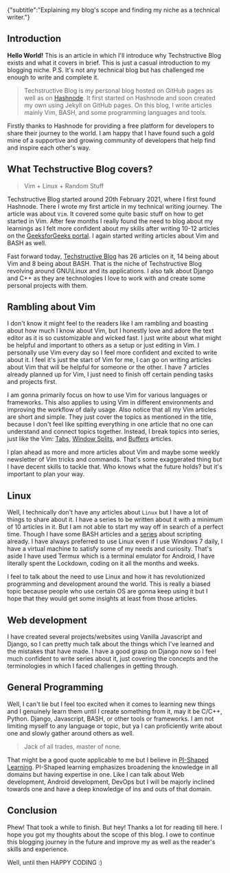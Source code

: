 {"subtitle":"Explaining my blog's scope and finding my niche as a technical writer."}

<h2>Introduction</h2>
<p><strong>Hello World!</strong> This is an article in which I'll introduce why Techstructive Blog exists and what it covers in brief. This is just a casual introduction to my blogging niche. P.S. It's not any technical blog but has challenged me enough to write and complete it.</p>
<blockquote>
<p>Techstructive Blog is my personal blog hosted on GitHub pages as well as on  <a href="https://techstructiveblog.hashnode.dev/">Hashnode</a>. It first started on Hashnode and soon created my own using Jekyll on GitHub pages. On this blog, I write articles mainly Vim, BASH, and some programming languages and tools.</p>
</blockquote>
<p>Firstly thanks to Hashnode for providing a free platform for developers to share their journey to the world. I am happy that I have found such a gold mine of a supportive and growing community of developers that help find and inspire each other's way.</p>
<h2>What Techstructive Blog covers?</h2>
<blockquote>
<p>Vim + Linux + Random Stuff</p>
</blockquote>
<p>Techstructive Blog started around 20th February 2021, where I first found  Hashnode. There I wrote my first article in my technical writing journey. The article was about <code>Vim</code>. It covered some quite basic stuff on how to get started in Vim. After few months I really found the need to blog about my learnings as I felt more confident about my skills after writing 10-12 articles on the  <a href="https://auth.geeksforgeeks.org/user/meetgor/articles">GeeksforGeeks portal</a>. I again started writing articles about Vim and BASH as well.</p>
<p>Fast forward today,  <a href="https://techstructiveblog.hashnode.dev/">Techstructive Blog</a>  has 26 articles on it, 14 being about Vim and 8 being about BASH. That is the niche of Techstructive Blog revolving around GNU\Linux and its applications. I also talk about Django and C++ as they are technologies I love to work with and create some personal projects with them.</p>
<h2>Rambling about Vim</h2>
<p>I don't know it might feel to the readers like I am rambling and boasting about how much I know about Vim, but I honestly love and adore the text editor as it is so customizable and wicked fast. I just write about what might be helpful and important to others as a setup or just editing in Vim. I personally use Vim every day so I feel more confident and excited to write about it. I feel it's just the start of Vim for me, I can go on writing articles about Vim that will be helpful for someone or the other. I have 7 articles already planned up for Vim, I just need to finish off certain pending tasks and projects first.</p>
<p>I am gonna primarily focus on how to use Vim for various languages or frameworks. This also applies to using Vim in different environments and improving the workflow of daily usage. Also notice that all my Vim articles are short and simple. They just cover the topics as mentioned in the title, because I don't feel like spitting everything in one article that no one can understand and connect topics together. Instead, I break topics into series, just like the Vim:  <a href="https://techstructiveblog.hashnode.dev/vim-tabs">Tabs</a>, <a href="https://techstructiveblog.hashnode.dev/vim-window-splits"> Window Splits</a>, and  <a href="https://techstructiveblog.hashnode.dev/vim-buffers">Buffers</a>  articles.</p>
<p>I plan ahead as more and more articles about Vim and maybe some weekly newsletter of Vim tricks and commands. That's some exaggerated thing but I have decent skills to tackle that. Who knows what the future holds? but it's important to plan your way.</p>
<h2>Linux</h2>
<p>Well, I technically don't have any articles about <code>Linux</code> but I have a lot of things to share about it. I have a series to be written about it with a minimum of 10 articles in it. But I am not able to start my way off in search of a perfect time. Though I have some BASH articles and a  <a href="https://techstructiveblog.hashnode.dev/series/bash-scripting">series</a>  about scripting already. I have always preferred to use Linux even if I use Windows 7 daily, I have a virtual machine to satisfy some of my needs and curiosity. That's aside I have used Termux which is a terminal emulator for Android, I have literally spent the Lockdown, coding on it all the months and weeks.</p>
<p>I feel to talk about the need to use Linux and how it has revolutionized programming and development around the world. This is really a biased topic because people who use certain OS are gonna keep using it but I hope that they would get some insights at least from those articles.</p>
<h2>Web development</h2>
<p>I have created several projects/websites using Vanilla Javascript and Django, so I can pretty much talk about the things which I've learned and the mistakes that have made. I have a good grasp on Django now so I feel much confident to write series about it, just covering the concepts and the terminologies in which I faced challenges in getting through.</p>
<h2>General Programming</h2>
<p>Well, I can't lie but I feel too excited when it comes to learning new things and I genuinely learn them until I create something from it, may it be C/C++, Python. Django, Javascript, BASH, or other tools or frameworks. I am not limiting myself to any language or topic, but ya I can proficiently write about one and slowly gather around others as well.</p>
<blockquote>
<p>Jack of all trades, master of none.</p>
</blockquote>
<p>That might be a good quote applicable to me but I believe in  <a href="https://appunite.com/blog/become-a-pi-shaped-developer">PI-Shaped Learning</a>. PI-Shaped learning emphasizes broadening the knowledge in all domains but having expertise in one. Like I can talk about Web development, Android development, DevOps but I will be majorly inclined towards one and have a deep knowledge of ins and outs of that domain.</p>
<h2>Conclusion</h2>
<p>Phew! That took a while to finish. But hey! Thanks a lot for reading till here. I hope you got my thoughts about the scope of this blog. I owe to continue this blogging journey in the future and improve my as well as the reader's skills and experience.</p>
<p>Well, until then HAPPY CODING :)</p>
